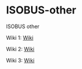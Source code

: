 # ISOBUS-other

ISOBUS other

Wiki 1: [Wiki](https://github.com/Meisterschulen-am-Ostbahnhof-Munchen/Install-ISOBUS-Environment/wiki)

Wiki 2: [Wiki](https://github.com/Meisterschulen-am-Ostbahnhof-Munchen/ISOBUS-VT-Objects/wiki)

Wiki 3: [Wiki](https://github.com/Meisterschulen-am-Ostbahnhof-Munchen/ISOBUS-other/wiki)
